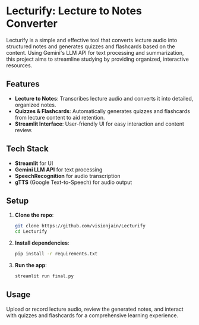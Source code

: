 # Lecturify: Lecture to Notes Converter

Lecturify is a simple and effective tool that converts lecture audio into structured notes and generates quizzes and flashcards based on the content. Using Gemini's LLM API for text processing and summarization, this project aims to streamline studying by providing organized, interactive resources.

## Features

- **Lecture to Notes**: Transcribes lecture audio and converts it into detailed, organized notes.
- **Quizzes & Flashcards**: Automatically generates quizzes and flashcards from lecture content to aid retention.
- **Streamlit Interface**: User-friendly UI for easy interaction and content review.

## Tech Stack

- **Streamlit** for UI
- **Gemini LLM API** for text processing
- **SpeechRecognition** for audio transcription
- **gTTS** (Google Text-to-Speech) for audio output

## Setup

1. **Clone the repo**:
    ```bash
    git clone https://github.com/visionjain/Lecturify
    cd Lecturify
    ```

2. **Install dependencies**:
    ```bash
    pip install -r requirements.txt
    ```

3. **Run the app**:
    ```bash
    streamlit run final.py
    ```

## Usage

Upload or record lecture audio, review the generated notes, and interact with quizzes and flashcards for a comprehensive learning experience.
